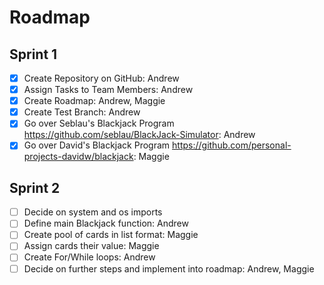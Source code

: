 # Roadmap
## Sprint 1
- [x] Create Repository on GitHub: Andrew
- [x] Assign Tasks to Team Members: Andrew
- [x] Create Roadmap: Andrew, Maggie
- [x] Create Test Branch: Andrew
- [x] Go over Seblau's Blackjack Program <https://github.com/seblau/BlackJack-Simulator>: Andrew
- [x] Go over David's Blackjack Program <https://github.com/personal-projects-davidw/blackjack>: Maggie 

## Sprint 2
- [ ] Decide on system and os imports
- [ ] Define main Blackjack function: Andrew
- [ ] Create pool of cards in list format: Maggie 
- [ ] Assign cards their value: Maggie
- [ ] Create For/While loops: Andrew
- [ ] Decide on further steps and implement into roadmap: Andrew, Maggie